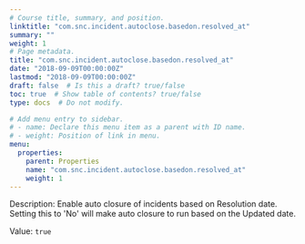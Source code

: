 ```yaml
---
# Course title, summary, and position.
linktitle: "com.snc.incident.autoclose.basedon.resolved_at"
summary: ""
weight: 1
# Page metadata.
title: "com.snc.incident.autoclose.basedon.resolved_at"
date: "2018-09-09T00:00:00Z"
lastmod: "2018-09-09T00:00:00Z"
draft: false  # Is this a draft? true/false
toc: true  # Show table of contents? true/false
type: docs  # Do not modify.

# Add menu entry to sidebar.
# - name: Declare this menu item as a parent with ID name.
# - weight: Position of link in menu.
menu:
  properties:
    parent: Properties
    name: "com.snc.incident.autoclose.basedon.resolved_at"
    weight: 1
---
```


Description: Enable auto closure of incidents based on Resolution date. Setting this to 'No' will make auto closure to run based on the Updated date.


Value: `true`